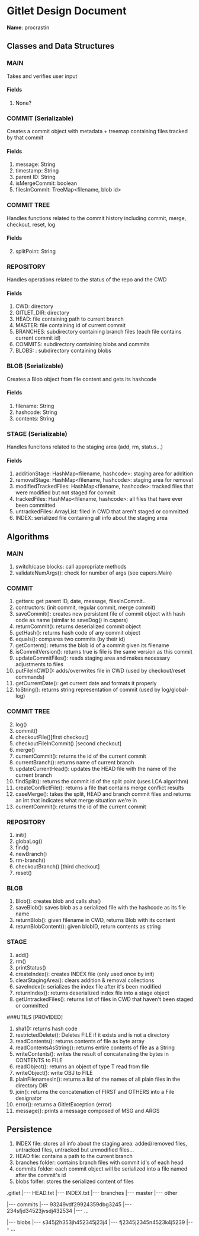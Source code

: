 # Gitlet Design Document

**Name**: procrastin

## Classes and Data Structures

### MAIN
Takes and verifies user input
#### Fields
1. None?

### COMMIT (Serializable)
Creates a commit object with metadata + treemap containing files tracked by that commit
#### Fields
1. message: String
2. timestamp: String 
3. parent ID: String
4. isMergeCommit: boolean
5. filesInCommit: TreeMap<filename, blob id>

### COMMIT TREE
Handles functions related to the commit history including commit, merge, checkout, reset, log
#### Fields
2. splitPoint: String 

### REPOSITORY
Handles operations related to the status of the repo and the CWD
#### Fields
1. CWD: directory
2. GITLET_DIR: directory
3. HEAD: file containing path to current branch
4. MASTER: file containing id of current commit 
4. BRANCHES: subdirectory containing branch files (each file contains current commit id)
5. COMMITS: subdirectory containing blobs and commits 
6. BLOBS: : subdirectory containing blobs

### BLOB (Serializable)
Creates a Blob object from file content and gets its hashcode
#### Fields
1. filename: String
2. hashcode: String
3. contents: String

### STAGE (Serializable)
Handles funcitons related to the staging area (add, rm, status...)
#### Fields
1. additionStage: HashMap<filename, hashcode>: staging area for addition
2. removalStage: HashMap<filename, hashcode>: staging area for removal
3. modifiedTrackedFiles: HashMap<filename, hashcode>: tracked files that were modified but not staged for commit
4. trackedFiles: HashMap<filename, hashcode>: all files that have ever been committed
5. untrackedFiles: ArrayList<String>: filed in CWD that aren't staged or committed
6. INDEX: serialized file containing all info about the staging area



## Algorithms


### MAIN
1. switch/case blocks: call appropriate methods
2. validateNumArgs(): check for number of args (see capers.Main)

### COMMIT
1. getters: get parent ID, date, message, filesInCommit..
2. contructors: (init commit, regular commit, merge commit)
2. saveCommit(): creates new persistent file of commit object with hash code as name (similar to saveDog() in capers)
3. returnCommit(): returns deserialized commit object 
4. getHash(): returns hash code of any commit object
5. equals(): compares two commits (by their id)
6. getContent(): returns the blob id of a commit given its filename 
7. isCommitVersion(): returns true is file is the same version as this commit
8. updateCommitFiles(): reads staging area and makes necessary adjustments to files
9. putFileInCWD(): adds/overwrites file in CWD (used by checkout/reset commands)
10. getCurrentDate(): get current date and formats it properly
11. toString(): returns string representation of commit (used by log/global-log)

### COMMIT TREE
2. log()
3. commit()
4. checkoutFile()[first checkout]
5. checkoutFileInCommit() [second checkout]
7. merge()
8. currentCommit(): returns the id of the current commit
9. currentBranch(): returns name of current branch
10. updateCurrentHead(): updates the HEAD file with the name of the current branch
8. findSplit(): returns the commit id of the split point (uses LCA algorithm)
9. createConflictFile(): returns a file that contains merge conflict results
10. caseMerge(): takes the split, HEAD and branch commit files and returns an int that indicates what merge situation we're in
11. currentCommit(): returns the id of the current commit


### REPOSITORY
1. init()
2. globaLog()
3. find()
4. newBranch()
4. rm-branch()
5. checkoutBranch() [third checkout]
6. reset()


### BLOB
1. Blob(): creates blob and calls sha()
2. saveBlob(): saves blob as a serialized file with the hashcode as its file name
3. returnBlob(): given filename in CWD, returns Blob with its content
4. returnBlobContent(): given blobID, return contents as string 

### STAGE
1. add()
2. rm()
3. printStatus()
1. createIndex(): creates INDEX file (only used once by init)
4. clearStagingArea(): clears addition & removal collections
6. saveIndex(): serializes the index file after it's been modified 
7. returnIndex(): returns deserialized index file into a stage object
8. getUntrackedFiles(): returns list of files in CWD that haven't been staged or committed

###UTILS [PROVIDED]
1. sha1(): returns hash code
2. restrictedDelete(): Deletes FILE if it exists and is not a directory
3. readContents(): returns contents of file as byte array
4. readContentsAsString(): returns entire contents of file as a String
5. writeContents(): writes the result of concatenating the bytes in CONTENTS to FILE
6. readObject(): returns an object of type T read from file
7. writeObject(): write OBJ to FILE
8. plainFilenamesIn(): returns a list of the names of all plain files in the directory DIR
9. join(): returns the concatenation of FIRST and OTHERS into a File designator
10. error(): returns a GitletException (error)
11. message(): prints a message composed of MSG and ARGS


## Persistence
1. INDEX file: stores all info about the staging area: added/removed files, untracked files, untracked but unmodified files...
2. HEAD file: contains a path to the current branch 
3. branches folder: contains branch files with commit id's of each head 
4. commits folder: each commit object will be serialized into a file named after the commit's id
6. blobs folfer:  stores the serialized content of files

.gitlet
|--- HEAD.txt
|--- INDEX.txt
|--- branches
     |--- master
     |--- other
     
|--- commits
     |--- 93249vdf29924359dbg3245
     |--- 234sfjd34523jvsdj432534
     |--- ...
     
|--- blobs
     |--- s345j2h353jh452345j23j4
     |--- fj2345j2345n4523k4j5239
     |--- ...
